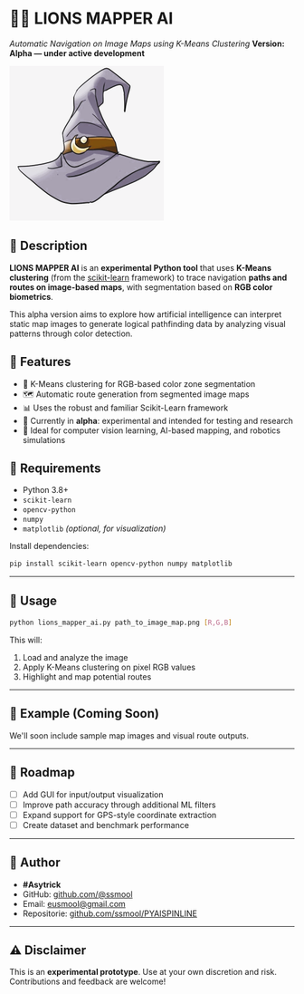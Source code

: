 # 🧙‍♂️ **LIONS MAPPER AI**

*Automatic Navigation on Image Maps using K-Means Clustering*
**Version: Alpha — under active development**

![Python Database X-AI ORM](./assets/lions_mappers.png)

## 📌 Description

**LIONS MAPPER AI** is an **experimental Python tool** that uses **K-Means clustering** (from the [scikit-learn](https://scikit-learn.org/) framework) to trace navigation **paths and routes on image-based maps**, with segmentation based on **RGB color biometrics**.

This alpha version aims to explore how artificial intelligence can interpret static map images to generate logical pathfinding data by analyzing visual patterns through color detection.


## 🚀 Features

* 🧠 K-Means clustering for RGB-based color zone segmentation
* 🗺️ Automatic route generation from segmented image maps
* 📊 Uses the robust and familiar Scikit-Learn framework
* 🔬 Currently in **alpha**: experimental and intended for testing and research
* 🧪 Ideal for computer vision learning, AI-based mapping, and robotics simulations


## 🔧 Requirements

* Python 3.8+
* `scikit-learn`
* `opencv-python`
* `numpy`
* `matplotlib` *(optional, for visualization)*

Install dependencies:

```bash
pip install scikit-learn opencv-python numpy matplotlib
```

---

## 📂 Usage

```bash
python lions_mapper_ai.py path_to_image_map.png [R,G,B]
```

This will:

1. Load and analyze the image
2. Apply K-Means clustering on pixel RGB values
3. Highlight and map potential routes

---

## 📸 Example (Coming Soon)

We'll soon include sample map images and visual route outputs.

---

## 📍 Roadmap

* [ ] Add GUI for input/output visualization
* [ ] Improve path accuracy through additional ML filters
* [ ] Expand support for GPS-style coordinate extraction
* [ ] Create dataset and benchmark performance

---

## 👤 Author

* **#Asytrick**
* GitHub: [github.com/@ssmool](https://github.com/ssmool)
* Email: [eusmool@gmail.com](mailto:eusmool@gmail.com)
* Repositorie: [github.com/ssmool/PYAISPINLINE](github.com/ssmool/PYAISPINLINE)
---

## ⚠️ Disclaimer

This is an **experimental prototype**. Use at your own discretion and risk. Contributions and feedback are welcome!
